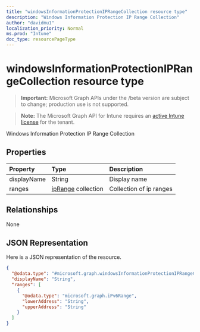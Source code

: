 ```yaml
---
title: "windowsInformationProtectionIPRangeCollection resource type"
description: "Windows Information Protection IP Range Collection"
author: "davidmu1"
localization_priority: Normal
ms.prod: "Intune"
doc_type: resourcePageType
---
```


# windowsInformationProtectionIPRangeCollection resource type

> **Important:** Microsoft Graph APIs under the /beta version are subject to change; production use is not supported.

> **Note:** The Microsoft Graph API for Intune requires an [active Intune license](https://go.microsoft.com/fwlink/?linkid=839381) for the tenant.

Windows Information Protection IP Range Collection

## Properties
|Property|Type|Description|
|:---|:---|:---|
|displayName|String|Display name|
|ranges|[ipRange](../resources/intune-shared-iprange.md) collection|Collection of ip ranges|

## Relationships
None

## JSON Representation
Here is a JSON representation of the resource.
<!-- {
  "blockType": "resource",
  "@odata.type": "microsoft.graph.windowsInformationProtectionIPRangeCollection"
}
-->
``` json
{
  "@odata.type": "#microsoft.graph.windowsInformationProtectionIPRangeCollection",
  "displayName": "String",
  "ranges": [
    {
      "@odata.type": "microsoft.graph.iPv6Range",
      "lowerAddress": "String",
      "upperAddress": "String"
    }
  ]
}
```



